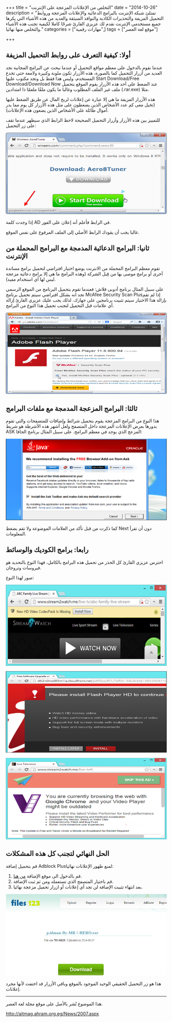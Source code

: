 +++
title = "التخلص من الإعلانات المزعجة على الإنترنت"
date = "2014-10-26"
description = "تمتلئ شبكة الإنترنت بالبرامج الدعائية والإعلانات المزعجة وروابط التحميل المزيفة والتحذيرات الكاذبة والنوافذ المنبثقة والعديد من هذه الأشياء التي يكرها جميع مستخدمي الإنترنت نقدم لك عزيزي القارئ شرحًا كاملا لكيفية تجنب هذه الأشياء والتخلص منها نهائيا."
categories = ["مهارات رقمية",]
tags = ["موقع لغة العصر"]

+++

## أولا: كيفية التعرف على روابط التحميل المزيفة

عندما نقوم بالدخول على معظم مواقع التحميل أو عندما نبحث عن البرامج المجانية نجد العديد من أزرار التحميل كما بالصورة، هذه الأزرار تكون ملونة وكبيرة ولامعة حتى تخدع المستخدم، وليس هذا فقط بل وتجد مكتوب عليها Start Download/Free Download/Download Now عند الضغط على أحد هذه الأزرار يقوم الموقع بتحميل ملف غير الملف المطلوب وغالبا ما يكون ملفًا ملغمًا ذا امتدادين (.rar.exe) مثلا.

هذه الأزرار المزيفة ما هي إلا عبارة عن إعلانات لربح المال عن طريق الضغط عليها (تخيل معى كم عدد الأشخاص الذين يضغطون على مثل هذه الأزرار كل يوم مما يدر أموال طائلة على الأشخاص الذين يضعون هذه الإعلانات).

للتمييز بين هذه الأزرار وأزرار التحميل الصحيحة لاحظ الرابط الذي سيظهر عندما تقف على زر التحميل:

![3](images/2014-635499179900378207-37.png)

إذا وجدت كلمة AD في الرابط فأعلم أنه إعلان على الفور.

غالبا يجب أن يقودك الرابط الأصلي إلى الملف المرفوع على نفس الموقع.

## ثانيا: البرامج الدعائية المدمجة مع البرامج المحملة من الإنترنت

تقوم معظم البرامج المحملة من الانترنت بوضع اختيار افتراضي لتحميل برامج مساندة أخرى أو برامج موصى بها من قِبل الشركة (وهذه البرامج ما هي إلا برامج دعائية مزعجة ليس لها أي استخدام مفيد).

على سبيل المثال برنامج أدوبى فلاش:
فعندما تقوم بتحميل البرنامج من الموقع الرسمي تجد انه بشكل افتراضي سيتم تحميل برنامج McAfee Security Scan Plusإذا لم تقم بإزالة هذا الاختيار سيتم تثبيت برنامجين على جهازك.
لذلك يجب عليك عزيزي القارئ إزالة أي علامات قبل التحميل لتجنب تحميل هذا النوع من البرامج.

![4](images/2014-635499180019128207-912.png)

## ثالثا: البرامج المزعجة المدمجة مع ملفات البرامج

هذا النوع من البرامج المزعجة يقوم بتحميل شرائط وإضافات للمتصفحات والتي تقوم بدورها بعرض الإعلانات المزعجة داخل المتصفح ولعل أشهر هذه الأشرطة هو شريط ASK المزعج الذي يوجد في معظم البرامج.
على سبيل المثال برنامج الجافا:

![5](images/2014-635499180135378207-537.png)

كما ذكرت من قبل تأكد من العلامات الموضوعة ولا تقم بضغط Next دون أن تقرأ المعلومات.

## رابعا: برامج الكوديك والوسائط

احترس عزيزي القارئ كل الحذر من تحميل هذه البرامج بالكامل، فهذا النوع بالتحديد هو فيروسات وتروجان.

صور لهذا النوع:

![6](images/2014-635499180243346957-334.png)

![7](images/2014-635499180360065707-6.png)

![8](images/2014-635499180515690707-569.png)

## الحل النهائي لتجنب كل هذه المشكلات

قم بتحميل إضافة Adblock Plusلمنع ظهور الإعلانات نهائيا:

1. قم بالدخول الى موقع الإضافة [من هنا](https://adblockplus.org/en/).
2. قم باختيار المتصفح الذي تستعمله ومن ثم ثبت الإضافة.
3. بعد انتهاء تثبيت الإضافة لن تجد أي إعلانات أو ازرار تحميل مزعجة نهائيا.

![10](images/2014-635499180638034457-803.png)

هذا هو زر التحميل الحقيقي الوحيد الموجود بالموقع وباقي الأزرار قد اختفت لأنها مجرد إعلانات.

---

هذا الموضوع نٌشر باﻷصل على موقع مجلة لغة العصر.

http://aitmag.ahram.org.eg/News/2007.aspx
